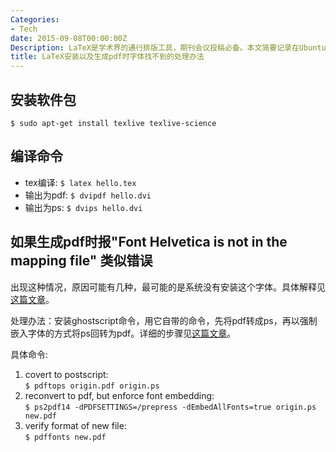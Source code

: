 ```yaml
---
Categories:
- Tech
date: 2015-09-08T00:00:00Z
Description: LaTeX是学术界的通行排版工具，期刊会议投稿必备。本文简要记录在Ubuntu上的安装步骤，以及处理pdf字体找不到情况。
title: LaTeX安装以及生成pdf时字体找不到的处理办法
---
```


## 安装软件包  
`$ sudo apt-get install texlive texlive-science`

## 编译命令
- tex编译: `$ latex hello.tex`    
- 输出为pdf: `$ dvipdf hello.dvi`     
- 输出为ps: `$ dvips hello.dvi`    

## 如果生成pdf时报"Font Helvetica is not in the mapping file" 类似错误  
出现这种情况，原因可能有几种，最可能的是系统没有安装这个字体。具体解释见[这篇文章](http://www.wkiri.com/today/?p=60)。   

处理办法：安装ghostscript命令，用它自带的命令，先将pdf转成ps，再以强制嵌入字体的方式将ps回转为pdf。详细的步骤见[这篇文章](http://www.grassbook.org/wp-content/uploads/neteler/highres_pdf.html)。   

具体命令:    
1. covert to postscript:     
`$ pdftops origin.pdf origin.ps`    
2. reconvert to pdf, but enforce font embedding:        
`$ ps2pdf14 -dPDFSETTINGS=/prepress -dEmbedAllFonts=true origin.ps new.pdf`     
3. verify format of new file:       
`$ pdffonts new.pdf`    


